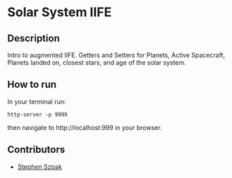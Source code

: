 # Solar System IIFE


## Description
Intro to augmented IIFE.  Getters and Setters for Planets, Active Spacecraft, Planets landed on, closest stars, and age of the solar system.

## How to run
In your terminal run:
```
http-server -p 9999
```
then navigate to http://localhost:999 in your browser.

## Contributors
- [Stephen Szpak](https://github.com/stephenszpak)